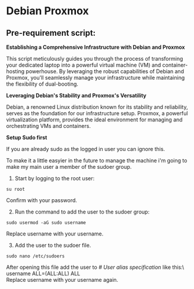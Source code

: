 # Debian Proxmox

## Pre-requirement script:

**Establishing a Comprehensive Infrastructure with Debian and Proxmox**

This script meticulously guides you through the process of transforming your dedicated laptop into a powerful virtual machine (VM) and container-hosting powerhouse. By leveraging the robust capabilities of Debian and Proxmox, you'll seamlessly manage your infrastructure while maintaining the flexibility of dual-booting.

**Leveraging Debian's Stability and Proxmox's Versatility**

Debian, a renowned Linux distribution known for its stability and reliability, serves as the foundation for our infrastructure setup. Proxmox, a powerful virtualization platform, provides the ideal environment for managing and orchestrating VMs and containers.

**Setup Sudo first**

If you are already sudo as the logged in user you can ignore this.

To make it a little easyier in the future to manage the machine i'm going to make my main user a member of the sudoer group.

1. Start by logging to the root user:

```console
su root
```
Confirm with your password.

2. Run the command to add the user to the sudoer group:

```console
sudo usermod -aG sudo username
```
Replace username with your username.

3. Add the user to the sudoer file.

```console
sudo nano /etc/sudoers
```
After opening this file add the user to *\# User alias specification* like this:\ username ALL=(ALL:ALL) ALL\
Replace username with your username again.